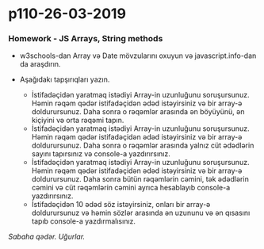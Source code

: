 # p110-26-03-2019

### Homework - JS Arrays, String methods
- w3schools-dan Array və Date mövzularını oxuyun və javascript.info-dan da araşdırın.

- Aşağıdakı tapşırıqları yazın.
  - İstifadəçidən yaratmaq istədiyi Array-in uzunluğunu soruşursunuz. Həmin rəqəm qədər istifadəçidən ədəd istəyirsiniz və bir array-ə doldurursunuz. Daha sonra o rəqəmlər arasında ən böyüyünü, ən kiçiyini və orta rəqəmi tapın. 
   - İstifadəçidən yaratmaq istədiyi Array-in uzunluğunu soruşursunuz. Həmin rəqəm qədər istifadəçidən ədəd istəyirsiniz və bir array-ə doldurursunuz. Daha sonra o rəqəmlər arasında yalnız cüt ədədlərin sayını tapırsınız və console-a yazdırırsınız. 
    - İstifadəçidən yaratmaq istədiyi Array-in uzunluğunu soruşursunuz. Həmin rəqəm qədər istifadəçidən ədəd istəyirsiniz və bir array-ə doldurursunuz. Daha sonra bütün rəqəmlərin cəmini, tək ədədlərin cəmini və cüt rəqəmlərin cəmini ayrıca hesablayıb console-a yazdırırsınız.
  - İstifadəçidən 10 ədəd söz istəyirsiniz, onları bir array-ə doldurursunuz və həmin sözlər arasında ən uzununu və ən qısasını tapıb console-a yazdırmalısınız.
  
*Sabaha qədər. Uğurlar.*
